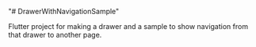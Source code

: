 "# DrawerWithNavigationSample" 

Flutter project for making a drawer and a sample to show navigation from that drawer to another page.
